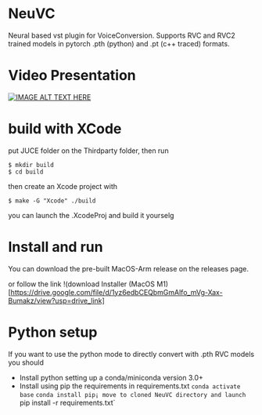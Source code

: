 # NeuVC
Neural based vst plugin for VoiceConversion. 
Supports RVC and RVC2 trained models in pytorch .pth (python) and .pt (c++ traced) formats. 

# Video Presentation 

[![IMAGE ALT TEXT HERE](https://img.youtube.com/vi/bhtOwvWZOy0/0.jpg)](https://www.youtube.com/watch?v=bhtOwvWZOy0)



# build with XCode

put JUCE folder on the Thirdparty folder, then run
```
$ mkdir build 
$ cd build
```
then create an Xcode project with 
```
$ make -G "Xcode" ./build
```

you can launch the .XcodeProj and build it yourselg

# Install and run 

You can download the pre-built MacOS-Arm release on the releases page. 

or follow the link 
!(download Installer (MacOS M1)[https://drive.google.com/file/d/1yz6edbCEQbmGmAlfo_mVg-Xax-Bumakz/view?usp=drive_link]

# Python setup 
If you want to use the python mode to directly convert with .pth RVC models you should 
- Install python setting up a conda/miniconda version 3.0+
- Install using pip the requirements in requirements.txt 
`conda activate base`
`conda install pip¡
move to cloned NeuVC directory and launch 
`pip install -r requirements.txt`
